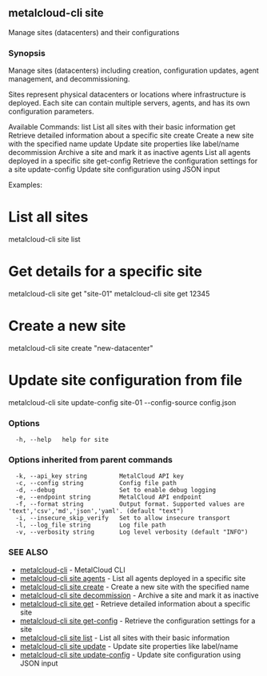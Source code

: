 ## metalcloud-cli site

Manage sites (datacenters) and their configurations

### Synopsis

Manage sites (datacenters) including creation, configuration updates, agent management, and decommissioning.

Sites represent physical datacenters or locations where infrastructure is deployed. Each site can contain
multiple servers, agents, and has its own configuration parameters.

Available Commands:
  list           List all sites with their basic information
  get            Retrieve detailed information about a specific site
  create         Create a new site with the specified name
  update         Update site properties like label/name
  decommission   Archive a site and mark it as inactive
  agents         List all agents deployed in a specific site
  get-config     Retrieve the configuration settings for a site
  update-config  Update site configuration using JSON input

Examples:
  # List all sites
  metalcloud-cli site list

  # Get details for a specific site
  metalcloud-cli site get "site-01"
  metalcloud-cli site get 12345

  # Create a new site
  metalcloud-cli site create "new-datacenter"

  # Update site configuration from file
  metalcloud-cli site update-config site-01 --config-source config.json

### Options

```
  -h, --help   help for site
```

### Options inherited from parent commands

```
  -k, --api_key string         MetalCloud API key
  -c, --config string          Config file path
  -d, --debug                  Set to enable debug logging
  -e, --endpoint string        MetalCloud API endpoint
  -f, --format string          Output format. Supported values are 'text','csv','md','json','yaml'. (default "text")
  -i, --insecure_skip_verify   Set to allow insecure transport
  -l, --log_file string        Log file path
  -v, --verbosity string       Log level verbosity (default "INFO")
```

### SEE ALSO

* [metalcloud-cli](metalcloud-cli.md)	 - MetalCloud CLI
* [metalcloud-cli site agents](metalcloud-cli_site_agents.md)	 - List all agents deployed in a specific site
* [metalcloud-cli site create](metalcloud-cli_site_create.md)	 - Create a new site with the specified name
* [metalcloud-cli site decommission](metalcloud-cli_site_decommission.md)	 - Archive a site and mark it as inactive
* [metalcloud-cli site get](metalcloud-cli_site_get.md)	 - Retrieve detailed information about a specific site
* [metalcloud-cli site get-config](metalcloud-cli_site_get-config.md)	 - Retrieve the configuration settings for a site
* [metalcloud-cli site list](metalcloud-cli_site_list.md)	 - List all sites with their basic information
* [metalcloud-cli site update](metalcloud-cli_site_update.md)	 - Update site properties like label/name
* [metalcloud-cli site update-config](metalcloud-cli_site_update-config.md)	 - Update site configuration using JSON input

